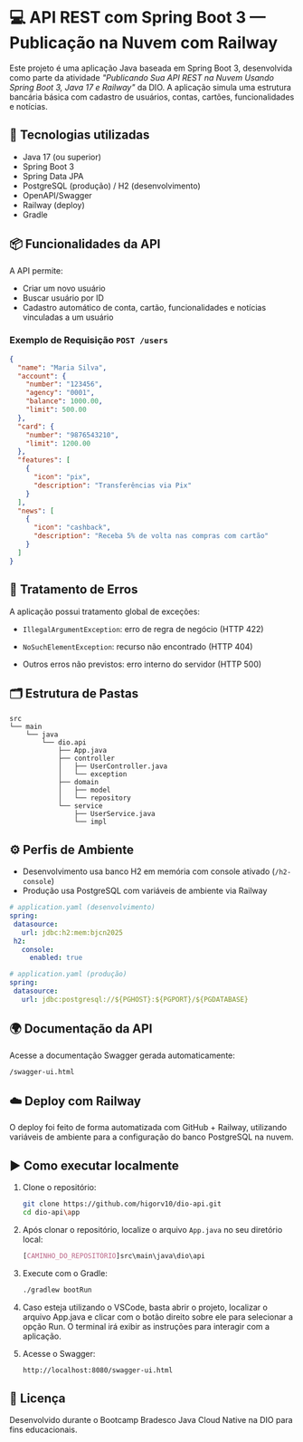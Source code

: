 # 💻 API REST com Spring Boot 3 — Publicação na Nuvem com Railway

Este projeto é uma aplicação Java baseada em Spring Boot 3, desenvolvida como parte da atividade _"Publicando Sua API REST na Nuvem Usando Spring Boot 3, Java 17 e Railway"_ da DIO. A aplicação simula uma estrutura bancária básica com cadastro de usuários, contas, cartões, funcionalidades e notícias.

## 🚀 Tecnologias utilizadas

- Java 17 (ou superior)
- Spring Boot 3
- Spring Data JPA
- PostgreSQL (produção) / H2 (desenvolvimento)
- OpenAPI/Swagger
- Railway (deploy)
- Gradle

## 📦 Funcionalidades da API

A API permite:

- Criar um novo usuário
- Buscar usuário por ID
- Cadastro automático de conta, cartão, funcionalidades e notícias vinculadas a um usuário

### Exemplo de Requisição `POST /users`

```json
{
  "name": "Maria Silva",
  "account": {
    "number": "123456",
    "agency": "0001",
    "balance": 1000.00,
    "limit": 500.00
  },
  "card": {
    "number": "9876543210",
    "limit": 1200.00
  },
  "features": [
    {
      "icon": "pix",
      "description": "Transferências via Pix"
    }
  ],
  "news": [
    {
      "icon": "cashback",
      "description": "Receba 5% de volta nas compras com cartão"
    }
  ]
}

```

## 🔐 Tratamento de Erros
A aplicação possui tratamento global de exceções:

  - `IllegalArgumentException`: erro de regra de negócio (HTTP 422)

  - `NoSuchElementException`: recurso não encontrado (HTTP 404)

  - Outros erros não previstos: erro interno do servidor (HTTP 500)

## 🗂️ Estrutura de Pastas

```
src
└── main
    └── java
        └── dio.api
            ├── App.java
            ├── controller
            │   ├── UserController.java
            │   └── exception
            ├── domain
            │   ├── model
            │   └── repository
            └── service
                ├── UserService.java
                └── impl
```

## ⚙️ Perfis de Ambiente

  - Desenvolvimento usa banco H2 em memória com console ativado (`/h2-console`)
  - Produção usa PostgreSQL com variáveis de ambiente via Railway

 ```yaml
# application.yaml (desenvolvimento)
spring:
  datasource:
    url: jdbc:h2:mem:bjcn2025
  h2:
    console:
      enabled: true

# application.yaml (produção)
spring:
  datasource:
    url: jdbc:postgresql://${PGHOST}:${PGPORT}/${PGDATABASE}
```

## 🌍 Documentação da API

Acesse a documentação Swagger gerada automaticamente:
```bash
/swagger-ui.html
```

## ☁️ Deploy com Railway
O deploy foi feito de forma automatizada com GitHub + Railway, utilizando variáveis de ambiente para a configuração do banco PostgreSQL na nuvem.

## ▶️ Como executar localmente

1. Clone o repositório:

   ```bash
   git clone https://github.com/higorv10/dio-api.git
   cd dio-api\app
   ```

2. Após clonar o repositório, localize o arquivo `App.java` no seu diretório local:
   ```css
   [CAMINHO_DO_REPOSITÓRIO]src\main\java\dio\api
   ```

3. Execute com o Gradle:

   ```bash
   ./gradlew bootRun
   ```

4. Caso esteja utilizando o VSCode, basta abrir o projeto, localizar o arquivo App.java e clicar com o botão direito sobre ele para selecionar a opção Run. O terminal irá exibir as instruções para interagir com a aplicação.

5. Acesse o Swagger:

   ```bash
   http://localhost:8080/swagger-ui.html
   ```

## 📄 Licença
Desenvolvido durante o Bootcamp Bradesco Java Cloud Native na DIO para fins educacionais.



    
